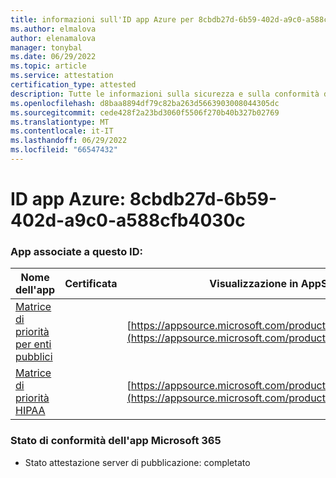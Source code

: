 ```yaml
---
title: informazioni sull'ID app Azure per 8cbdb27d-6b59-402d-a9c0-a588cfb4030c
ms.author: elmalova
author: elenamalova
manager: tonybal
ms.date: 06/29/2022
ms.topic: article
ms.service: attestation
certification_type: attested
description: Tutte le informazioni sulla sicurezza e sulla conformità disponibili per 8cbdb27d-6b59-402d-a9c0-a588cfb4030c.
ms.openlocfilehash: d8baa8894df79c82ba263d5663903008044305dc
ms.sourcegitcommit: cede428f2a23bd3060f5506f270b40b327b02769
ms.translationtype: MT
ms.contentlocale: it-IT
ms.lasthandoff: 06/29/2022
ms.locfileid: "66547432"
---
```

# <a name="azure-app-id-8cbdb27d-6b59-402d-a9c0-a588cfb4030c"></a>ID app Azure: 8cbdb27d-6b59-402d-a9c0-a588cfb4030c


### <a name="apps-associated-with-this-id"></a>App associate a questo ID:
| **Nome dell'app** | **Certificata** | **Visualizzazione in AppSource** |
|--------------|---------------|-----------------------|
| [Matrice di priorità per enti pubblici](../forward/WA200004231.md) |  | [https://appsource.microsoft.com/product/office/WA200004231](https://appsource.microsoft.com/product/office/WA200004231) |
| [Matrice di priorità HIPAA](../forward/WA200004259.md) |  | [https://appsource.microsoft.com/product/office/WA200004259](https://appsource.microsoft.com/product/office/WA200004259) |

### <a name="microsoft-365-app-compliance-status"></a>Stato di conformità dell'app Microsoft 365
- Stato attestazione server di pubblicazione: completato
